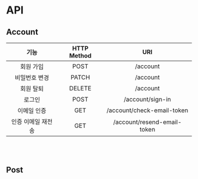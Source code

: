 # API

## Account

|        기능        | HTTP Method |             URI             |
| :----------------: | :---------: | :-------------------------: |
|     회원 가입      |    POST     |          /account           |
|   비밀번호 변경    |    PATCH    |          /account           |
|     회원 탈퇴      |   DELETE    |          /account           |
|       로그인       |    POST     |      /account/sign-in       |
|    이메일 인증     |     GET     | /account/check-email-token  |
| 인증 이메일 재전송 |     GET     | /account/resend-email-token |

<br></br>

## Post
